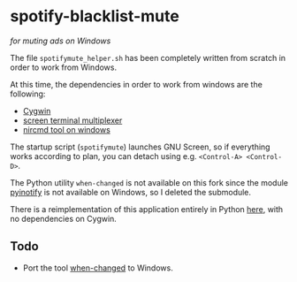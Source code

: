 # spotify-blacklist-mute
*for muting ads on Windows*

The file `spotifymute_helper.sh` has been completely written from scratch in order to work from Windows.

At this time, the dependencies in order to work from windows are the following:

- [Cygwin](https://cygwin.com)
- [screen terminal multiplexer](https://cygwin.com/cgi-bin2/package-cat.cgi?file=x86%2Fscreen%2Fscreen-4.5.1-2&grep=screen)
- [nircmd tool on windows](http://www.nirsoft.net/utils/nircmd.html)


The startup script (`spotifymute`) launches GNU Screen, so if everything works according to plan, you can detach using e.g. `<Control-A> <Control-D>`.

The Python utility `when-changed` is not available on this fork since the module [pyinotify](http://www.nirsoft.net/utils/nircmd.html) is not available on Windows, so I deleted the submodule.

There is a reimplementation of this application entirely in Python [here](https://github.com/digfish/spotify-blacklist-mute-windows), with no dependencies on Cygwin.

Todo
----

* Port the tool [when-changed](https://github.com/joh/when-changed) to Windows.

